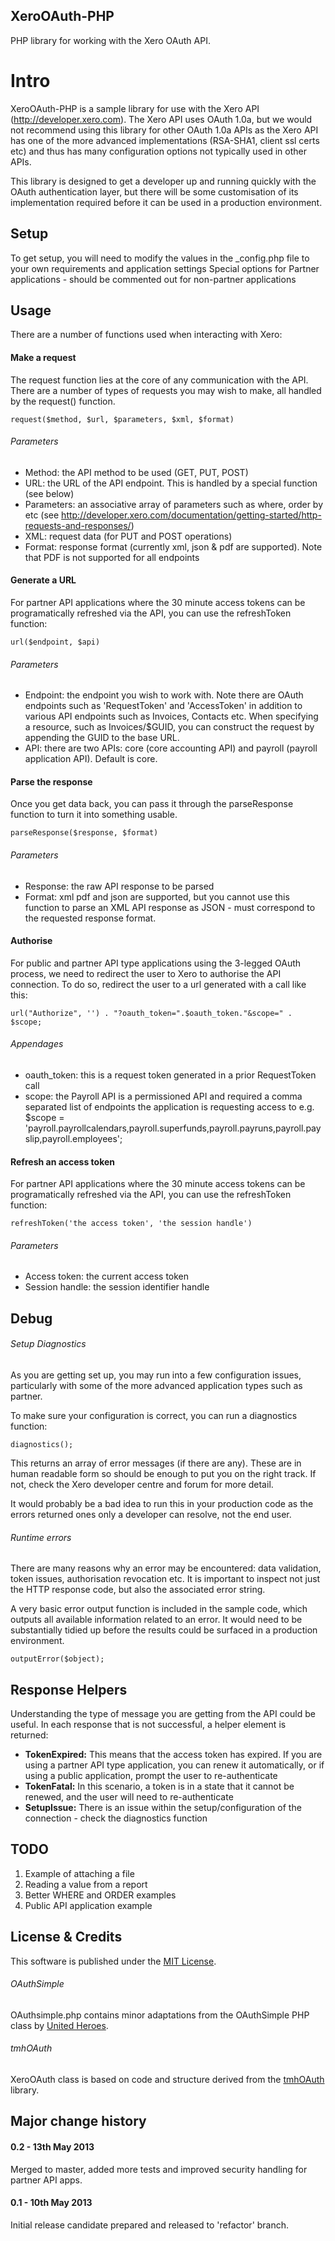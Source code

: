 XeroOAuth-PHP
-----------------------

PHP library for working with the Xero OAuth API.

Intro
======
XeroOAuth-PHP is a sample library for use with the Xero API (<http://developer.xero.com>). The Xero API uses OAuth 1.0a, but we would not recommend using this library for other OAuth 1.0a APIs as
the Xero API has one of the more advanced implementations (RSA-SHA1, client ssl certs etc) and thus has many configuration options not typically used in other APIs.

This library is designed to get a developer up and running quickly with the OAuth authentication layer, but there will be some customisation of its implementation required before it can be used in a
production environment.

## Setup
To get setup, you will need to modify the values in the _config.php file to your own requirements and application settings
Special options for Partner applications - should be commented out for non-partner applications

## Usage

There are a number of functions used when interacting with Xero:

#### Make a request
The request function lies at the core of any communication with the API. There are a number of types of requests you may wish to make, all handled by the request() function.

    request($method, $url, $parameters, $xml, $format)

###### Parameters
* Method: the API method to be used (GET, PUT, POST)
* URL: the URL of the API endpoint. This is handled by a special function (see below)
* Parameters: an associative array of parameters such as where, order by etc (see <http://developer.xero.com/documentation/getting-started/http-requests-and-responses/>)
* XML: request data (for PUT and POST operations)
* Format: response format (currently xml, json & pdf are supported). Note that PDF is not supported for all endpoints

#### Generate a URL
For partner API applications where the 30 minute access tokens can be programatically refreshed via the API, you can use the refreshToken function:

    url($endpoint, $api)

###### Parameters
* Endpoint: the endpoint you wish to work with. Note there are OAuth endpoints such as 'RequestToken' and 'AccessToken' in addition to various API endpoints such as Invoices, Contacts etc. When specifying a resource, such as Invoices/$GUID, you can construct the request by appending the GUID to the base URL.
* API: there are two APIs: core (core accounting API) and payroll (payroll application API). Default is core.

#### Parse the response
Once you get data back, you can pass it through the parseResponse function to turn it into something usable.

    parseResponse($response, $format)

###### Parameters
* Response: the raw API response to be parsed
* Format: xml pdf and json are supported, but you cannot use this function to parse an XML API response as JSON - must correspond to the requested response format.

#### Authorise
For public and partner API type applications using the 3-legged OAuth process, we need to redirect the user to Xero to authorise the API connection. To do so, redirect the user to a url generated with a call like this:

    url("Authorize", '') . "?oauth_token=".$oauth_token."&scope=" . $scope;

###### Appendages
* oauth_token: this is a request token generated in a prior RequestToken call
* scope: the Payroll API is a permissioned API and required a comma separated list of endpoints the application is requesting access to e.g. $scope = 'payroll.payrollcalendars,payroll.superfunds,payroll.payruns,payroll.payslip,payroll.employees';


#### Refresh an access token
For partner API applications where the 30 minute access tokens can be programatically refreshed via the API, you can use the refreshToken function:

    refreshToken('the access token', 'the session handle')

###### Parameters
* Access token: the current access token
* Session handle: the session identifier handle

## Debug

###### Setup Diagnostics
As you are getting set up, you may run into a few configuration issues, particularly with some of the more advanced application types such as partner.

To make sure your configuration is correct, you can run a diagnostics function:

    diagnostics();

This returns an array of error messages (if there are any). These are in human readable form so should be enough to put you on the right track. If not, check the Xero developer centre and forum for more detail.

It would probably be a bad idea to run this in your production code as the errors returned ones only a developer can resolve, not the end user.

###### Runtime errors

There are many reasons why an error may be encountered: data validation, token issues, authorisation revocation etc. It is important to inspect not just the HTTP response code, but also the associated error string.

A very basic error output function is included in the sample code, which outputs all available information related to an error. It would need to be substantially tidied up before the results could be surfaced in a production environment.

    outputError($object);


## Response Helpers
Understanding the type of message you are getting from the API could be useful. In each response that is not successful, a helper element is returned:

* **TokenExpired:**  This means that the access token has expired. If you are using a partner API type application, you can renew it automatically, or if using a public application, prompt the user to re-authenticate
* **TokenFatal:** In this scenario, a token is in a state that it cannot be renewed, and the user will need to re-authenticate
* **SetupIssue:** There is an issue within the setup/configuration of the connection - check the diagnostics function

## TODO

1. Example of attaching a file
2. Reading a value from a report
3. Better WHERE and ORDER examples
4. Public API application example

## License & Credits

This software is published under the [MIT License](http://en.wikipedia.org/wiki/MIT_License).

###### OAuthSimple
OAuthsimple.php contains minor adaptations from the OAuthSimple PHP class by [United Heroes](http://unitedheroes.net/OAuthSimple/).

###### tmhOAuth
XeroOAuth class is based on code and structure derived from the [tmhOAuth](https://github.com/themattharris/tmhOAuth) library.

## Major change history

#### 0.2 - 13th May 2013

Merged to master, added more tests and improved security handling for partner API apps.


#### 0.1 - 10th May 2013

Initial release candidate prepared and released to 'refactor' branch.